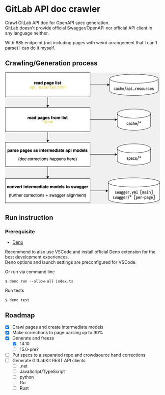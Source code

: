 # GitLab API doc crawler
Crawl GitLab API doc for OpenAPI spec generation.  
GitLab doesn't provide official Swagger/OpenAPI nor official API client in any language neither.  

With 885 endpoint (not including pages with weird arrangement that I can't parse)
I can do it myself.

## Crawling/Generation process
![process](doc/process.png)

## Run instruction
### Prerequisite 
- [Deno](https://deno.land/)

Recommend to also use VSCode and install official Deno extension for the best development experiences.  
Deno options and launch settings are preconfigured for VSCode.

Or run via command line
```shell
$ deno run --allow-all index.ts
```

Run tests
```shell
$ deno test
```

## Roadmap
- [x] Crawl pages and create intermediate models
- [x] Make corrections to page parsing up to 90%
- [x] Generate and freeze
  - [x] 14.10
  - [ ] 15.0-pre?
- [ ] Put specs to a separated repo and crowdsource hand corrections
- [ ] Generate GitLabKit REST API clients
  - [ ] .net
  - [ ] JavaScript/TypeScript
  - [ ] python
  - [ ] Go
  - [ ] Rust